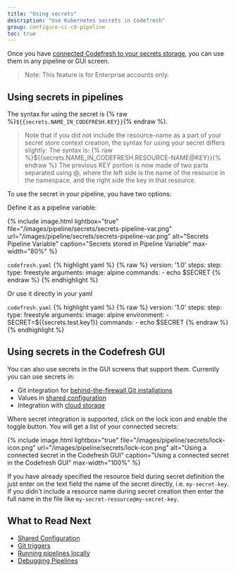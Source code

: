 ```yaml
---
title: "Using secrets"
description: "Use Kubernetes secrets in Codefresh"
group: configure-ci-cd-pipeline
toc: true
---
```


Once you have [connected Codefresh to your secrets storage]({{site.baseurl}}/docs/integrations/secret-storage/), you can use them in any pipeline or GUI screen.

> Note: This feature is for Enterprise accounts only.

## Using secrets in pipelines

The syntax for using the secret is {% raw %}`${{secrets.NAME_IN_CODEFRESH.KEY}}`{% endraw %}.

> Note that if you did not include the resource-name as a part of your secret store context creation, the syntax for using your secret differs slightly:
The syntax is: {% raw %}${{secrets.NAME_IN_CODEFRESH.RESOURCE-NAME@KEY}}{% endraw %} The previous KEY portion is now made of two parts separated using @, where the left side is the name of the resource in the namespace, and the right side the key in that resource.

To use the secret in your pipeline, you have two options:

Define it as a pipeline variable:

{% include 
image.html 
lightbox="true" 
file="/images/pipeline/secrets/secrets-pipeline-var.png" 
url="/images/pipeline/secrets/secrets-pipeline-var.png"
alt="Secrets Pipeline Variable" 
caption="Secrets stored in Pipeline Variable" 
max-width="80%" 
%}

`codefresh.yaml`
{% highlight yaml %}
{% raw %}
version: '1.0'
steps:
  step:
    type: freestyle
    arguments:
      image: alpine
      commands:
        - echo $SECRET
{% endraw %}
{% endhighlight %}

Or use it directly in your yaml

`codefresh.yaml`
{% highlight yaml %}
{% raw %}
version: '1.0'
steps:
  step:
    type: freestyle
    arguments:
      image: alpine
      environment:
        - SECRET=${{secrets.test.key1}}
      commands:
        - echo $SECRET
{% endraw %}
{% endhighlight %}


## Using secrets in the Codefresh GUI

You can also use secrets in the GUI screens that support them. Currently you can use secrets in:

* Git integration for [behind-the-firewall Git installations]({{site.baseurl}}/docs/integrations/git-providers/#github)
* Values in [shared configuration]({{site.baseurl}}/docs/configure-ci-cd-pipeline/shared-configuration/)
* Integration with [cloud storage]({{site.baseurl}}/docs/testing/test-reports/#connecting-your-storage-account)

Where secret integration is supported, click on the lock icon and enable the toggle button. You will get a list of your connected secrets:


{% include 
image.html 
lightbox="true" 
file="/images/pipeline/secrets/lock-icon.png" 
url="/images/pipeline/secrets/lock-icon.png"
alt="Using a connected secret in the Codefresh GUI" 
caption="Using a connected secret in the Codefresh GUI" 
max-width="100%" 
%}

If you have already specified the resource field during secret definition the just enter on the text field the name of the secret directly, i.e. `my-secret-key`.
If you didn't include a resource name during secret creation then enter the full name in the file like `my-secret-resource@my-secret-key`.


## What to Read Next

* [Shared Configuration]({{site.baseurl}}/docs/configure-ci-cd-pipeline/shared-configuration/)
* [Git triggers]({{site.baseurl}}/docs/configure-ci-cd-pipeline/triggers/git-triggers/)
* [Running pipelines locally]({{site.baseurl}}/docs/configure-ci-cd-pipeline/running-pipelines-locally/)
* [Debugging Pipelines]({{site.baseurl}}/docs//yaml-examples/examples/trigger-a-k8s-deployment-from-docker-registry/)

